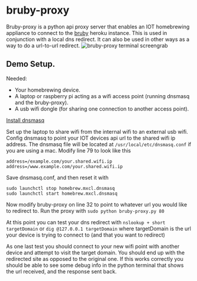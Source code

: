 # bruby-proxy
Bruby-proxy is a python api proxy server that enables an IOT homebrewing appliance to connect to the [bruby](https://github.com/myYearOfCode/bruby) heroku instance. This is used in conjunction with a local dns redirect. It can also be used in other ways as a way to do a url-to-url redirect.
![bruby-proxy terminal screengrab](https://s3.amazonaws.com/bruby/github_images/Screen+Shot+2019-05-19+at+10.03.13+PM.png)
 
 ## Demo Setup.
 Needed:
* Your homebrewing device.
* A laptop or raspberry pi acting as a wifi access point (running dnsmasq and the bruby-proxy).
* A usb wifi dongle (for sharing one connection to another access point).

 [Install dnsmasq](https://www.stevenrombauts.be/2018/01/use-dnsmasq-instead-of-etc-hosts/)
 
 Set up the laptop to share wifi from the internal wifi to an external usb wifi. 
 Config dnsmasq to point your IOT devices api url to the shared wifi ip address. The dnsmasq file will be located at `/usr/local/etc/dnsmasq.conf` if you are using a mac. Modify line 79 to look like this 
 
 ```
address=/example.com/your.shared.wifi.ip
address=/www.example.com/your.shared.wifi.ip
```

Save dnsmasq.conf, and then reset it with

```
sudo launchctl stop homebrew.mxcl.dnsmasq
sudo launchctl start homebrew.mxcl.dnsmasq
```

Now modify bruby-proxy on line 32 to point to whatever url you would like to redirect to. Run the proxy with `sudo python bruby-proxy.py 80`

At this point you can test your dns redirect with `nslookup + short targetDomain` or `dig @127.0.0.1 targetDomain` where targetDomain is the url your device is trying to connect to (and that you want to redirect)

As one last test you should connect to your new wifi point with another device and attempt to visit the target domain. You should end up with the redirected site as opposed to the original one. If this works correctly you should be able to see some debug info in the python terminal that shows the url received, and the response sent back.
